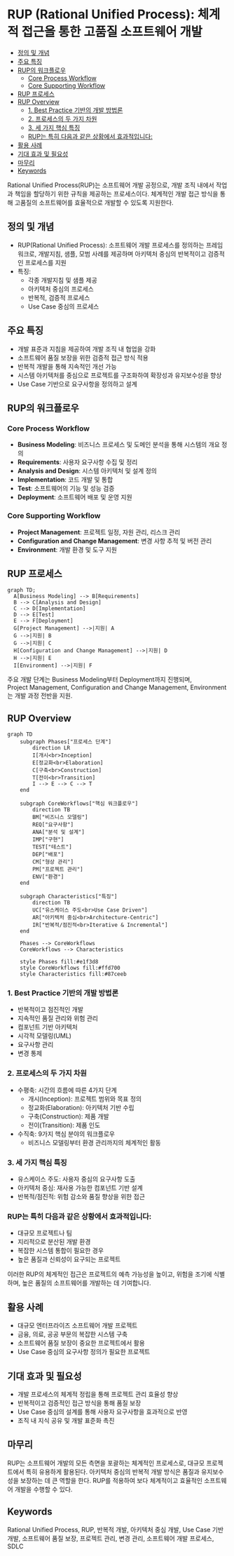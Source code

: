 # RUP (Rational Unified Process): 체계적 접근을 통한 고품질 소프트웨어 개발

<!-- mtoc-start -->

- [정의 및 개념](#정의-및-개념)
- [주요 특징](#주요-특징)
- [RUP의 워크플로우](#rup의-워크플로우)
  - [Core Process Workflow](#core-process-workflow)
  - [Core Supporting Workflow](#core-supporting-workflow)
- [RUP 프로세스](#rup-프로세스)
- [RUP Overview](#rup-overview)
  - [1. Best Practice 기반의 개발 방법론](#1-best-practice-기반의-개발-방법론)
  - [2. 프로세스의 두 가지 차원](#2-프로세스의-두-가지-차원)
  - [3. 세 가지 핵심 특징](#3-세-가지-핵심-특징)
  - [RUP는 특히 다음과 같은 상황에서 효과적입니다:](#rup는-특히-다음과-같은-상황에서-효과적입니다)
- [활용 사례](#활용-사례)
- [기대 효과 및 필요성](#기대-효과-및-필요성)
- [마무리](#마무리)
- [Keywords](#keywords)

<!-- mtoc-end -->

Rational Unified Process(RUP)는 소프트웨어 개발 공정으로, 개발 조직 내에서 작업과 책임을 할당하기 위한 규칙을 제공하는 프로세스이다. 체계적인 개발 접근 방식을 통해 고품질의 소프트웨어를 효율적으로 개발할 수 있도록 지원한다.

## 정의 및 개념

- RUP(Rational Unified Process): 소프트웨어 개발 프로세스를 정의하는 프레임워크로, 개발지침, 샘플, 모범 사례를 제공하며 아키텍처 중심의 반복적이고 검증적인 프로세스를 지원
- 특징:
  - 각종 개발지침 및 샘플 제공
  - 아키텍처 중심의 프로세스
  - 반복적, 검증적 프로세스
  - Use Case 중심의 프로세스

## 주요 특징

- 개발 표준과 지침을 제공하여 개발 조직 내 협업을 강화
- 소프트웨어 품질 보장을 위한 검증적 접근 방식 적용
- 반복적 개발을 통해 지속적인 개선 가능
- 시스템 아키텍처를 중심으로 프로젝트를 구조화하여 확장성과 유지보수성을 향상
- Use Case 기반으로 요구사항을 정의하고 설계

## RUP의 워크플로우

### Core Process Workflow

- **Business Modeling**: 비즈니스 프로세스 및 도메인 분석을 통해 시스템의 개요 정의
- **Requirements**: 사용자 요구사항 수집 및 정리
- **Analysis and Design**: 시스템 아키텍처 및 설계 정의
- **Implementation**: 코드 개발 및 통합
- **Test**: 소프트웨어의 기능 및 성능 검증
- **Deployment**: 소프트웨어 배포 및 운영 지원

### Core Supporting Workflow

- **Project Management**: 프로젝트 일정, 자원 관리, 리스크 관리
- **Configuration and Change Management**: 변경 사항 추적 및 버전 관리
- **Environment**: 개발 환경 및 도구 지원

## RUP 프로세스

```mermaid
graph TD;
  A[Business Modeling] --> B[Requirements]
  B --> C[Analysis and Design]
  C --> D[Implementation]
  D --> E[Test]
  E --> F[Deployment]
  G[Project Management] -->|지원| A
  G -->|지원| B
  G -->|지원| C
  H[Configuration and Change Management] -->|지원| D
  H -->|지원| E
  I[Environment] -->|지원| F
```

주요 개발 단계는 Business Modeling부터 Deployment까지 진행되며, \
Project Management, Configuration and Change Management, Environment는 개발 과정 전반을 지원.

## RUP Overview

```mermaid
graph TD
    subgraph Phases["프로세스 단계"]
        direction LR
        I[개시<br>Inception]
        E[정교화<br>Elaboration]
        C[구축<br>Construction]
        T[전이<br>Transition]
        I --> E --> C --> T
    end

    subgraph CoreWorkflows["핵심 워크플로우"]
        direction TB
        BM["비즈니스 모델링"]
        REQ["요구사항"]
        ANA["분석 및 설계"]
        IMP["구현"]
        TEST["테스트"]
        DEP["배포"]
        CM["형상 관리"]
        PM["프로젝트 관리"]
        ENV["환경"]
    end

    subgraph Characteristics["특징"]
        direction TB
        UC["유스케이스 주도<br>Use Case Driven"]
        AR["아키텍처 중심<br>Architecture-Centric"]
        IR["반복적/점진적<br>Iterative & Incremental"]
    end

    Phases --> CoreWorkflows
    CoreWorkflows --> Characteristics

    style Phases fill:#e1f3d8
    style CoreWorkflows fill:#ffd700
    style Characteristics fill:#87ceeb
```

### 1. Best Practice 기반의 개발 방법론

- 반복적이고 점진적인 개발
- 지속적인 품질 관리와 위험 관리
- 컴포넌트 기반 아키텍처
- 시각적 모델링(UML)
- 요구사항 관리
- 변경 통제

### 2. 프로세스의 두 가지 차원

- 수평축: 시간의 흐름에 따른 4가지 단계
  - 개시(Inception): 프로젝트 범위와 목표 정의
  - 정교화(Elaboration): 아키텍처 기반 수립
  - 구축(Construction): 제품 개발
  - 전이(Transition): 제품 인도
- 수직축: 9가지 핵심 분야의 워크플로우
  - 비즈니스 모델링부터 환경 관리까지의 체계적인 활동

### 3. 세 가지 핵심 특징

- 유스케이스 주도: 사용자 중심의 요구사항 도출
- 아키텍처 중심: 재사용 가능한 컴포넌트 기반 설계
- 반복적/점진적: 위험 감소와 품질 향상을 위한 접근

### RUP는 특히 다음과 같은 상황에서 효과적입니다:

- 대규모 프로젝트나 팀
- 지리적으로 분산된 개발 환경
- 복잡한 시스템 통합이 필요한 경우
- 높은 품질과 신뢰성이 요구되는 프로젝트

이러한 RUP의 체계적인 접근은 프로젝트의 예측 가능성을 높이고, 위험을 조기에 식별하며, 높은 품질의 소프트웨어를 개발하는 데 기여합니다.

## 활용 사례

- 대규모 엔터프라이즈 소프트웨어 개발 프로젝트
- 금융, 의료, 공공 부문의 복잡한 시스템 구축
- 소프트웨어 품질 보장이 중요한 프로젝트에서 활용
- Use Case 중심의 요구사항 정의가 필요한 프로젝트

## 기대 효과 및 필요성

- 개발 프로세스의 체계적 정립을 통해 프로젝트 관리 효율성 향상
- 반복적이고 검증적인 접근 방식을 통해 품질 보장
- Use Case 중심의 설계를 통해 사용자 요구사항을 효과적으로 반영
- 조직 내 지식 공유 및 개발 표준화 촉진

## 마무리

RUP는 소프트웨어 개발의 모든 측면을 포괄하는 체계적인 프로세스로, 대규모 프로젝트에서 특히 유용하게 활용된다. 아키텍처 중심의 반복적 개발 방식은 품질과 유지보수성을 보장하는 데 큰 역할을 한다. RUP를 적용하여 보다 체계적이고 효율적인 소프트웨어 개발을 수행할 수 있다.

## Keywords

Rational Unified Process, RUP, 반복적 개발, 아키텍처 중심 개발, Use Case 기반 개발, 소프트웨어 품질 보장, 프로젝트 관리, 변경 관리, 소프트웨어 개발 프로세스, SDLC
